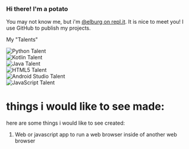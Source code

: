 ### Hi there! I'm a potato

You may not know me, but i'm [@elburg on repl.it](https://repl.it/@elburg "I make stuff there!"). It is nice to meet you! I use GitHub to publish my projects.

My "Talents"

![Python Talent](https://img.shields.io/endpoint?url=https%3A%2F%2Fraw.githubusercontent.com%2Fpolygonnedpotato%2Fpolygonnedpotato%2Fmain%2Fpytalentdata.json "Basically, I know my way around...")  
![Kotlin Talent](https://img.shields.io/endpoint?url=https%3A%2F%2Fraw.githubusercontent.com%2Fpolygonnedpotato%2Fpolygonnedpotato%2Fmain%2Fkttalentdata.json "I know Kotlin, but I don't know Kotlin.")  
![Java Talent](https://img.shields.io/endpoint?url=https%3A%2F%2Fraw.githubusercontent.com%2Fpolygonnedpotato%2Fpolygonnedpotato%2Fmain%2Fjavatalentdata.json "In a nutshell, don't ask me to help you with Java.")  
![HTML5 Talent](https://img.shields.io/endpoint?url=https://raw.githubusercontent.com/polygonnedpotato/polygonnedpotato/main/htmlfivetalentdata.json "lol i am noob.")  
![Android Studio Talent](https://img.shields.io/endpoint?url=https://raw.githubusercontent.com/polygonnedpotato/polygonnedpotato/main/androidstudiotalentdata.json "i can't really make android apps yet.")  
![JavaScript Talent](https://img.shields.io/endpoint?url=https://raw.githubusercontent.com/polygonnedpotato/polygonnedpotato/main/jstalentdata.json "don't know how to make web apps") 

# things i would like to see made:

here are some things i would like to see created:

1. Web or javascript app to run a web browser inside of another web browser
